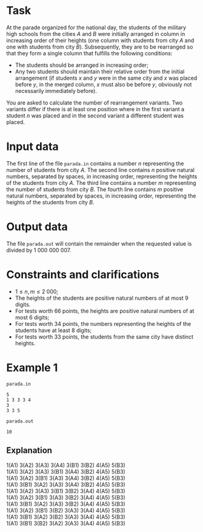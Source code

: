 
# Task

At the parade organized for the national day, the students of the military high schools from the cities $A$ and $B$ were initially arranged in column in increasing order of their heights (one column with students from city $A$ and one with students from city $B$). Subsequently, they are to be rearranged so that they form a single column that fulfills the following conditions:
- The students should be arranged in increasing order;
- Any two students should maintain their relative order from the initial arrangement (if students $x$ and $y$ were in the same city and $x$ was placed before $y$, in the merged column, $x$ must also be before $y$, obviously not necessarily immediately before).

You are asked to calculate the number of rearrangement variants. Two variants differ if there is at least one position where in the first variant a student $n$ was placed and in the second variant a different student was placed.

# Input data

The first line of the file `parada.in` contains a number $n$ representing the number of students from city $A$. The second line contains $n$ positive natural numbers, separated by spaces, in increasing order, representing the heights of the students from city $A$. The third line contains a number $m$ representing the number of students from city $B$. The fourth line contains $m$ positive natural numbers, separated by spaces, in increasing order, representing the heights of the students from city $B$.

# Output data

The file `parada.out` will contain the remainder when the requested value is divided by $1 \ 000 \ 000 \ 007$.

# Constraints and clarifications

* $1 \leq n, m \leq 2 \ 000$;
* The heights of the students are positive natural numbers of at most $9$ digits.
* For tests worth $66$ points, the heights are positive natural numbers of at most $6$ digits;
* For tests worth $34$ points, the numbers representing the heights of the students have at least $8$ digits;
* For tests worth $33$ points, the students from the same city have distinct heights.

# Example 1

`parada.in`
```
5
1 3 3 3 4
3
3 3 5
```

`parada.out`
```
10
```

## Explanation

1(A1) 3(A2) 3(A3) 3(A4) 3(B1) 3(B2) 4(A5) 5(B3)  
1(A1) 3(A2) 3(A3) 3(B1) 3(A4) 3(B2) 4(A5) 5(B3)  
1(A1) 3(A2) 3(B1) 3(A3) 3(A4) 3(B2) 4(A5) 5(B3)  
1(A1) 3(B1) 3(A2) 3(A3) 3(A4) 3(B2) 4(A5) 5(B3)  
1(A1) 3(A2) 3(A3) 3(B1) 3(B2) 3(A4) 4(A5) 5(B3)  
1(A1) 3(A2) 3(B1) 3(A3) 3(B2) 3(A4) 4(A5) 5(B3)  
1(A1) 3(B1) 3(A2) 3(A3) 3(B2) 3(A4) 4(A5) 5(B3)  
1(A1) 3(A2) 3(B1) 3(B2) 3(A3) 3(A4) 4(A5) 5(B3)  
1(A1) 3(B1) 3(A2) 3(B2) 3(A3) 3(A4) 4(A5) 5(B3)  
1(A1) 3(B1) 3(B2) 3(A2) 3(A3) 3(A4) 4(A5) 5(B3)
